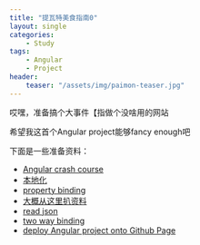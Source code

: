 ```yaml
---
title: "提瓦特美食指南0"
layout: single
categories: 
    - Study
tags:
    - Angular
    - Project
header: 
    teaser: "/assets/img/paimon-teaser.jpg"
---
```

哎嘿，准备搞个大事件【指做个没啥用的网站

希望我这首个Angular project能够fancy enough吧

下面是一些准备资料：
* [Angular crash course](https://www.youtube.com/watch?v=_TLhUCjY9iA)
* [本地化](https://angular.io/guide/i18n)
* [property binding](https://angular.io/guide/property-binding)
* [大概从这里扒资料](https://wiki.biligame.com/ys/%E9%A6%96%E9%A1%B5)
* [read json](https://www.techiediaries.com/angular-local-json-files/)
* [two way binding](https://angular.io/guide/two-way-binding)
* [deploy Angular project onto Github Page](https://www.npmjs.com/package/angular-cli-ghpages)